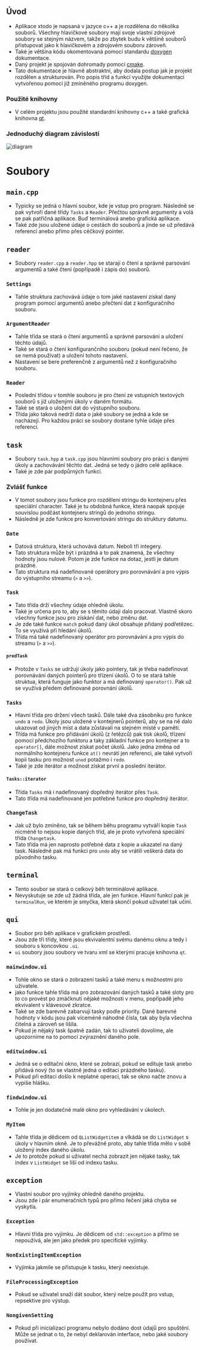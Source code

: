## Úvod
- Aplikace xtodo je napsaná v jazyce c++ a je rozdělena do několika souborů. Všechny hlavičkové soubory mají svoje vlastní zdrojové soubory se stejným názvem, takže po zbytek budu k většině souborů přistupovat jako k hlavičkovém a zdrojovém souboru zároveň.
- Také je většina kódu okomentovaná pomocí standardu [doxygen](https://www.doxygen.nl/index.html) dokumentace.
- Daný projekt je spojován dohromady pomocí [cmake](https://cmake.org/).
- Tato dokumentace je hlavně abstraktní, aby dodala postup jak je projekt rozdělen a strukturován. Pro popis tříd a funkcí využijte dokumentaci vytvořenou pomocí již zmíněného programu doxygen.

### Použité knihovny
- V celém projektu jsou použité standardní knihovny c++ a také grafická knihovna [qt](https://www.qt.io/).

### Jednoduchý diagram závislostí

![diagram](diagram.png)

# Soubory
## `main.cpp`
- Typicky se jedná o hlavní soubor, kde je vstup pro program. Následně se pak vytvoří dané třídy `Tasks` a `Reader`. Přečtou správně argumenty a volá se pak patřičná aplikace. Buď terminálová anebo grafická aplikace.
- Také zde jsou uložené údaje o cestách do souborů a jinde se už předává referencí anebo přímo přes céčkový pointer.

## `reader`
- Soubory `reader.cpp` a `reader.hpp` se starají o čtení a správné parsování argumentů a také čtení (popřípadě i zápis do) souborů.

### `Settings`
- Tahle struktura zachovává údaje o tom jaké nastavení získal daný program pomocí argumentů anebo přečtení dat z konfiguračního souboru.

### `ArgumentReader`
- Tahle třída se stará o čtení argumentů a správné parsování a uložení těchto údajů.
- Také se stará o čtení konfigurančního souboru (pokud není řečeno, že se nemá používat) a uložení tohoto nastavení.
- Nastavení se bere preferenčně z argumentů než z konfiguračního souboru.

### `Reader`
- Poslední třídou v tomhle souboru je pro čtení ze vstupních textových souborů s již uloženými úkoly v daném formátu.
- Také se stará o uložení dat do výstupního souboru.
- Třída jako taková nedrží data o jaké soubory se jedná a kde se nacházejí. Pro každou práci se soubory dostane tyhle údaje přes referenci.

## `task`
- Soubory `task.hpp` a `task.cpp` jsou hlavními soubory pro práci s danými úkoly a zachovávání těchto dat. Jedná se tedy o jádro celé aplikace.
- Také je zde pár podpůrných funkcí.

### Zvlášť funkce
- V tomot soubory jsou funkce pro rozdělení stringu do kontejneru přes speciální character. Také je tu obdobná funkce, která naopak spojuje souvislou podčást kontejneru stringů do jednoho stringu.
- Následně je zde funkce pro konvertování stringu do struktury datumu.

### `Date`
- Datová struktura, která uchovává datum. Neboli tři integery.
- Tato struktura může být i prázdná a to pak znamená, že všechny hodnoty jsou nulové. Potom je zde funkce na dotaz, jestli je datum prázdné.
- Tato struktura má nadefinované operátory pro porovnávání a pro výpis do výstupního streamu (`>` a `>>`).

### `Task`
- Tato třída drží všechny údaje ohledně úkolu.
- Také je určena pro to, aby se s těmito údaji dalo pracovat. Vlastně skoro všechny funkce jsou pro získání dat, nebo změnu dat.
- Je zde také funkce `match` pokud daný úkol obsahuje přidaný podřetězec. To se využívá při hledání úkolů.
- Třída má také nadefinovaný operátor pro porovnávání a pro výpis do streamu (`>` a `>>`).

#### `predTask`
- Protože v `Tasks` se udržují úkoly jako pointery, tak je třeba nadefinovat porovnávání daných pointerů pro třízení úkolů. O to se stará tahle struktua, která funguje jako funktor a má definovaný `operator()`. Pak už se využívá předem definované porovnání úkolů.

### `Tasks`
- Hlavní třída pro držení všech tasků. Dále také dva zásobníku pro funkce `undo` a `redo`. Úkoly jsou uložené v kontejnerů pointerů, aby se na ně dalo ukazovat od jiných míst a data zůstávali na stejném místě v paměti.
- Třída má funkce pro přidávání úkolů (z řetězců) pak tisk úkolů, třízení pomocí předchozího funktoru a taky základní funkce pro kontejner a to `operator[]`, dále možnost získat počet úkolů. Jako jedna změna od normálního kontejneru funkce `at()` nevrátí jen referenci, ale také vytvoří kopii tasku pro možnost `unod` potažmo i `redo`.
- Také je zde iterátor a možnost získat první a poslední iterátor.

#### `Tasks::iterator`
- Třída `Tasks` má i nadefinovaný dopředný iterátor přes `Task`.
- Tato třída má nadefinované jen potřebné funkce pro dopředný iterátor.

### `ChangeTask`
- Jak už bylo zmíněno, tak se během běhu programu vytváří kopie `Task` nicméně to nejsou kopie daných tříd, ale je proto vytvořená speciální třída `Changetask`.
- Tato třída má jen naprosto potřebné data z kopie a ukazatel na daný task. Následně pak má funkci pro `undo` aby se vrátili veškerá data do původního tasku.

## `terminal`
- Tento soubor se stará o celkový běh terminálové aplikace.
- Nevyskutuje se zde už žádná třída, ale jen funkce. Hlavní funkcí pak je `terminalRun`, ve kterém je smyčka, která skončí pokud uživatel tak učiní.

## `qui`
- Soubor pro běh aplikace v grafickém prostředí.
- Jsou zde tři třídy, které jsou ekvivalentní svému danému oknu a tedy i souboru s koncovkou `.ui`.
- `ui` soubory jsou soubory ve tvaru xml se kterými pracuje knihovna `qt`.

### `mainwindow.ui`
- Tohle okno se stará o zobrazení tasků a také menu s možnostmi pro uživatele.
- jako funkce tahle třída má pro zobrazování daných tasků a také sloty pro to co provést po zmáčknutí nějaké možnosti v menu, popřípadě jeho ekvivalent v klávesové zkratce.
- Také se zde barevně zabarvují tasky podle priority. Dané barevné hodnoty v kódu jsou pak víceméně náhodné čísla, tak aby byla všechna čitelná a zároveň se lišila.
- Pokud je nějaký task špatně zadán, tak to uživateli dovolíme, ale upozorníme na to pomocí zvýraznění daného pole.

### `editwindow.ui`
- Jedná se o editační okno, které se zobrazí, pokud se edituje task anebo přidává nový (to se vlastně jedná o editaci prázdného tasku).
- Pokud při editaci došlo k neplatné operaci, tak se okno načte znovu a vypíše hlášku.

### `findwindow.ui`
- Tohle je jen dodatečné malé okno pro vyhledávání v úkolech.

### `MyItem`
- Tahle třída je dědicem od `QListWidgetitem` a vlkádá se do `ListWidget` s úkoly v hlavním okně. Je to převážně proto, aby tahle třída mělo v sobě uložený index daného úkolu.
- Je to protože pokud si uživatel nechá zobrazit jen nějaké tasky, tak index v `ListWidget` se liší od indexu tasku.

## `exception`
- Vlastní soubor pro vyjímky ohledně daného projektu.
- Jsou zde i pár enumeračních typů pro přímo řečení jaká chyba se vyskytla.

### `Exception`
- Hlavní třída pro vyjímku. Je dědicem od `std::exception` a přímo se nepoužívá, ale jen jako předek pro specifické vyjímky.

### `NonExistingItemException`
- Vyjímka jakmile se přistupuje k tasku, který neexistuje.

### `FileProcessingException`
- Pokud se uživatel snaží dát soubor, který nelze použít pro vstup, repsektive pro výstup.

### `NongivenSetting`
- Pokud při inicializaci programu nebylo dodáno dost údajů pro spuštění. Může se jednat o to, že nebyl deklarován interface, nebo jaké soubory používat.



